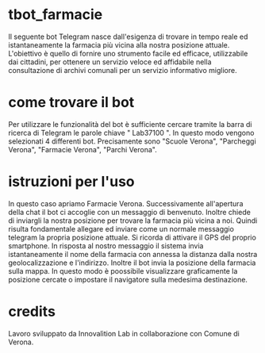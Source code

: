 # tbot_farmacie
Il seguente bot Telegram nasce dall'esigenza di trovare in tempo reale ed istantaneamente la farmacia più vicina alla nostra posizione attuale. L'obiettivo è quello di fornire uno strumento facile ed efficace, utilizzabile dai cittadini, per ottenere un servizio veloce ed affidabile nella consultazione di archivi comunali per un servizio informativo migliore.
# come trovare il bot
Per utilizzare le funzionalità del bot è sufficiente cercare tramite la barra di ricerca di Telegram le parole chiave " Lab37100 ". In questo modo vengono selezionati 4 differenti bot. Precisamente sono "Scuole Verona", "Parcheggi Verona", "Farmacie Verona", "Parchi Verona".
# istruzioni per l'uso
In questo caso apriamo Farmacie Verona. Successivamente all'apertura della chat il bot ci accoglie con un messaggio di benvenuto. Inoltre chiede di inviargli la nostra posizione per trovare la farmacia più vicina a noi. Quindi risulta fondamentale allegare ed inviare come un normale messaggio telegram la propria posizione attuale. Si ricorda di attivare il GPS del proprio smartphone. In risposta al nostro messaggio il sistema invia istantaneamente il nome della farmacia con annessa la distanza dalla nostra geolocalizzazione e l'indirizzo. Inoltre il bot invia la posizione della farmacia sulla mappa. In questo modo è poossibile visualizzare graficamente la posizione cercate o impostare il navigatore sulla medesima destinazione.
# credits
Lavoro sviluppato da Innovalìtion Lab in collaborazione con Comune di Verona.
